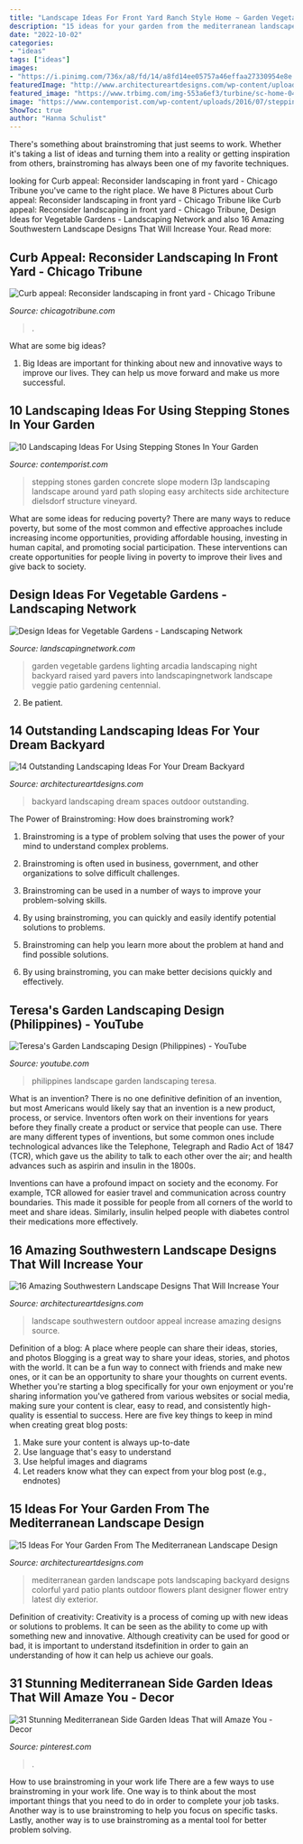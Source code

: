 ```yaml
---
title: "Landscape Ideas For Front Yard Ranch Style Home ~ Garden Vegetable Gardens Lighting Arcadia Landscaping Night Backyard Raised Yard Pavers Into Landscapingnetwork Landscape Veggie Patio Gardening Centennial"
description: "15 ideas for your garden from the mediterranean landscape design"
date: "2022-10-02"
categories:
- "ideas"
tags: ["ideas"]
images:
- "https://i.pinimg.com/736x/a8/fd/14/a8fd14ee05757a46effaa27330954e8e.jpg"
featuredImage: "http://www.architectureartdesigns.com/wp-content/uploads/2016/04/16-Amazing-Southwestern-Landscape-Designs-That-Will-Increase-Your-Outdoor-Appeal-6.jpg"
featured_image: "https://www.trbimg.com/img-553a6ef3/turbine/sc-home-0427-garden-curb-appeal-20150424"
image: "https://www.contemporist.com/wp-content/uploads/2016/07/stepping-stones_290716_05-800x1196.jpg"
ShowToc: true
author: "Hanna Schulist"
---
```



There's something about brainstroming that just seems to work. Whether it's taking a list of ideas and turning them into a reality or getting inspiration from others, brainstroming has always been one of my favorite techniques.

	

		
looking for Curb appeal: Reconsider landscaping in front yard - Chicago Tribune you've came to the right place. We have 8 Pictures about Curb appeal: Reconsider landscaping in front yard - Chicago Tribune like Curb appeal: Reconsider landscaping in front yard - Chicago Tribune, Design Ideas for Vegetable Gardens - Landscaping Network and also 16 Amazing Southwestern Landscape Designs That Will Increase Your. Read more:
		
    
## Curb Appeal: Reconsider Landscaping In Front Yard - Chicago Tribune

<img loading=lazy src="https://www.trbimg.com/img-553a6ef3/turbine/sc-home-0427-garden-curb-appeal-20150424" onerror="this.onerror=null;this.src='https://tse2.mm.bing.net/th?id=OIP.DycpxEtAbLvGBOx78FisTgHaE7&amp;pid=15.1';" alt="Curb appeal: Reconsider landscaping in front yard - Chicago Tribune">

_Source: chicagotribune.com_

>. 

	

What are some big ideas?
1. Big Ideas are important for thinking about new and innovative ways to improve our lives. They can help us move forward and make us more successful.

    
## 10 Landscaping Ideas For Using Stepping Stones In Your Garden

<img loading=lazy src="https://www.contemporist.com/wp-content/uploads/2016/07/stepping-stones_290716_05-800x1196.jpg" onerror="this.onerror=null;this.src='https://tse1.mm.bing.net/th?id=OIP.iLTlfGADPUNpQgzWxnOKMgHaLE&amp;pid=15.1';" alt="10 Landscaping Ideas For Using Stepping Stones In Your Garden">

_Source: contemporist.com_

>stepping stones garden concrete slope modern l3p landscaping landscape around yard path sloping easy architects side architecture dielsdorf structure vineyard. 

	

What are some ideas for reducing poverty?
There are many ways to reduce poverty, but some of the most common and effective approaches include increasing income opportunities, providing affordable housing, investing in human capital, and promoting social participation. These interventions can create opportunities for people living in poverty to improve their lives and give back to society.

    
## Design Ideas For Vegetable Gardens - Landscaping Network

<img loading=lazy src="https://images.landscapingnetwork.com/pictures/images/900x705Max/site_8/arcadia-design-group_3877.jpg" onerror="this.onerror=null;this.src='https://tse3.mm.bing.net/th?id=OIP.M1vnAzhlinQcpCijAevwtwHaE9&amp;pid=15.1';" alt="Design Ideas for Vegetable Gardens - Landscaping Network">

_Source: landscapingnetwork.com_

>garden vegetable gardens lighting arcadia landscaping night backyard raised yard pavers into landscapingnetwork landscape veggie patio gardening centennial. 

	

2. Be patient.

    
## 14 Outstanding Landscaping Ideas For Your Dream Backyard

<img loading=lazy src="https://www.architectureartdesigns.com/wp-content/uploads/2014/06/11.-Outdoor-Spaces.jpg" onerror="this.onerror=null;this.src='https://tse1.mm.bing.net/th?id=OIP.WU-8pGelkU6DvLzPY31IKgHaLE&amp;pid=15.1';" alt="14 Outstanding Landscaping Ideas For Your Dream Backyard">

_Source: architectureartdesigns.com_

>backyard landscaping dream spaces outdoor outstanding. 

	

The Power of Brainstroming: How does brainstroming work?
1. Brainstroming is a type of problem solving that uses the power of your mind to understand complex problems.
2. Brainstroming is often used in business, government, and other organizations to solve difficult challenges.

3. Brainstroming can be used in a number of ways to improve your problem-solving skills.

4. By using brainstroming, you can quickly and easily identify potential solutions to problems.

5. Brainstroming can help you learn more about the problem at hand and find possible solutions.

6. By using brainstroming, you can make better decisions quickly and effectively.

    
## Teresa&#039;s Garden Landscaping Design (Philippines) - YouTube

<img loading=lazy src="https://i.ytimg.com/vi/YHH3mgNtKek/maxresdefault.jpg" onerror="this.onerror=null;this.src='https://tse4.mm.bing.net/th?id=OIP.Z2UW8ibRcGTzijZThS_cKAHaEK&amp;pid=15.1';" alt="Teresa&#039;s Garden Landscaping Design (Philippines) - YouTube">

_Source: youtube.com_

>philippines landscape garden landscaping teresa. 

	

What is an invention?
There is no one definitive definition of an invention, but most Americans would likely say that an invention is a new product, process, or service.  Inventors often work on their inventions for years before they finally create a product or service that people can use. 
There are many different types of inventions, but some common ones include technological advances like the Telephone, Telegraph and Radio Act of 1847 (TCR), which gave us the ability to talk to each other over the air; and health advances such as aspirin and insulin in the 1800s. 

Inventions can have a profound impact on society and the economy. For example, TCR allowed for easier travel and communication across country boundaries. This made it possible for people from all corners of the world to meet and share ideas. Similarly, insulin helped people with diabetes control their medications more effectively.

    
## 16 Amazing Southwestern Landscape Designs That Will Increase Your

<img loading=lazy src="http://www.architectureartdesigns.com/wp-content/uploads/2016/04/16-Amazing-Southwestern-Landscape-Designs-That-Will-Increase-Your-Outdoor-Appeal-6.jpg" onerror="this.onerror=null;this.src='https://tse2.mm.bing.net/th?id=OIP.s29ZUq_x6T8Gt63foJIjjAHaJm&amp;pid=15.1';" alt="16 Amazing Southwestern Landscape Designs That Will Increase Your">

_Source: architectureartdesigns.com_

>landscape southwestern outdoor appeal increase amazing designs source. 

	

Definition of a blog: A place where people can share their ideas, stories, and photos
Blogging is a great way to share your ideas, stories, and photos with the world. It can be a fun way to connect with friends and make new ones, or it can be an opportunity to share your thoughts on current events. Whether you're starting a blog specifically for your own enjoyment or you're sharing information you've gathered from various websites or social media, making sure your content is clear, easy to read, and consistently high-quality is essential to success. Here are five key things to keep in mind when creating great blog posts: 
1. Make sure your content is always up-to-date 
2. Use language that's easy to understand 
3. Use helpful images and diagrams 
4. Let readers know what they can expect from your blog post (e.g., endnotes) 

    
## 15 Ideas For Your Garden From The Mediterranean Landscape Design

<img loading=lazy src="http://www.architectureartdesigns.com/wp-content/uploads/2014/10/15-Ideas-For-Your-Garden-From-The-Mediterranean-Landscape-Design-10-630x945.jpg" onerror="this.onerror=null;this.src='https://tse4.mm.bing.net/th?id=OIP.ag_0IsPfTSnwW6afbob3iQHaLH&amp;pid=15.1';" alt="15 Ideas For Your Garden From The Mediterranean Landscape Design">

_Source: architectureartdesigns.com_

>mediterranean garden landscape pots landscaping backyard designs colorful yard patio plants outdoor flowers plant designer flower entry latest diy exterior. 

	

Definition of creativity:
Creativity is a process of coming up with new ideas or solutions to problems. It can be seen as the ability to come up with something new and innovative. Although creativity can be used for good or bad, it is important to understand itsdefinition in order to gain an understanding of how it can help us achieve our goals.

    
## 31 Stunning Mediterranean Side Garden Ideas That Will Amaze You - Decor

<img loading=lazy src="https://i.pinimg.com/736x/a8/fd/14/a8fd14ee05757a46effaa27330954e8e.jpg" onerror="this.onerror=null;this.src='https://tse4.mm.bing.net/th?id=OIP.iyKmywntod6aMj-h0wpntAHaLH&amp;pid=15.1';" alt="31 Stunning Mediterranean Side Garden Ideas That will Amaze You - Decor">

_Source: pinterest.com_

>. 

	

How to use brainstroming in your work life
There are a few ways to use brainstroming in your work life. One way is to think about the most important things that you need to do in order to complete your job tasks. Another way is to use brainstroming to help you focus on specific tasks. Lastly, another way is to use brainstroming as a mental tool for better problem solving.

